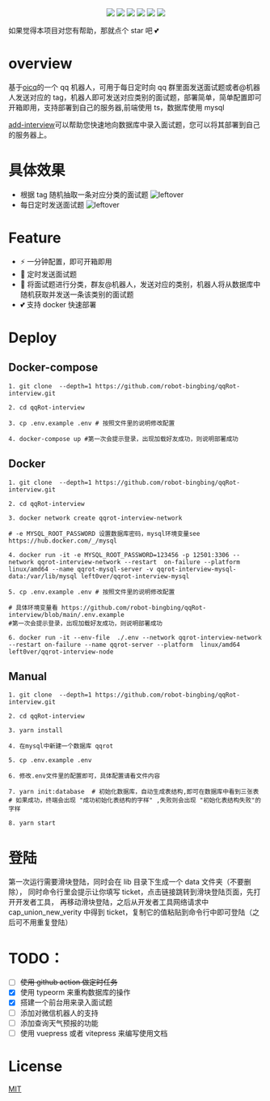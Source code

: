 <div align="center">
<img src="https://api.leftover.cn/api/last-updated/shields?owner=robot-bingbing&repo=qqRot-interview"/>
<img src="https://img.shields.io/github/license/robot-bingbing/qqRot-interview"/>
<img src="https://img.shields.io/github/package-json/v/robot-bingbing/qqRot-interview"/>
<img src="https://img.shields.io/badge/language-typescript-blue"/>
<img src="https://img.shields.io/badge/database-mysql-%230074a3"/>
<img src="https://visitor.leftover.cn?id=robot-bingbing.qqRot-interview"/>
</div>

如果觉得本项目对您有帮助，那就点个 star 吧 :two_hearts:

# overview

基于[oicq](https://github.com/takayama-lily/oicq)的一个 qq 机器人，可用于每日定时向 qq 群里面发送面试题或者@机器人发送对应的 tag，机器人即可发送对应类别的面试题，部署简单，简单配置即可开箱即用，支持部署到自己的服务器,前端使用 ts，数据库使用 mysql

[add-interview](https://github.com/robot-bingbing/add-interview)可以帮助您快速地向数据库中录入面试题，您可以将其部署到自己的服务器上。

# 具体效果

- 根据 tag 随机抽取一条对应分类的面试题
  ![leftover](https://leftover-md.oss-cn-guangzhou.aliyuncs.com/img-md/20221029234735-2022-10-29.png)
- 每日定时发送面试题
  ![leftover](https://leftover-md.oss-cn-guangzhou.aliyuncs.com/img-md/20220925172408-2022-09-25.png)

# Feature

- :zap: 一分钟配置，即可开箱即用
- :rocket: 定时发送面试题
- :tada: 将面试题进行分类，群友@机器人，发送对应的类别，机器人将从数据库中随机获取并发送一条该类别的面试题
- :two_hearts: 支持 docker 快速部署

# Deploy

## Docker-compose

```shell
1. git clone  --depth=1 https://github.com/robot-bingbing/qqRot-interview.git

2. cd qqRot-interview

3. cp .env.example .env # 按照文件里的说明修改配置

4. docker-compose up #第一次会提示登录，出现加载好友成功，则说明部署成功

```

## Docker

```shell
1. git clone  --depth=1 https://github.com/robot-bingbing/qqRot-interview.git

2. cd qqRot-interview

3. docker network create qqrot-interview-network

# -e MYSQL_ROOT_PASSWORD 设置数据库密码，mysql环境变量see https://hub.docker.com/_/mysql

4. docker run -it -e MYSQL_ROOT_PASSWORD=123456 -p 12501:3306 --network qqrot-interview-network --restart  on-failure --platform linux/amd64 --name qqrot-mysql-server -v qqrot-interview-mysql-data:/var/lib/mysql left0ver/qqrot-interview-mysql

5. cp .env.example .env # 按照文件里的说明修改配置

# 具体环境变量看 https://github.com/robot-bingbing/qqRot-interview/blob/main/.env.example
#第一次会提示登录，出现加载好友成功，则说明部署成功

6. docker run -it --env-file  ./.env --network qqrot-interview-network --restart on-failure --name qqrot-server --platform  linux/amd64 left0ver/qqrot-interview-node
```

## Manual

```shell
1. git clone  --depth=1 https://github.com/robot-bingbing/qqRot-interview.git

2. cd qqRot-interview

3. yarn install

4. 在mysql中新建一个数据库 qqrot

5. cp .env.example .env

6. 修改.env文件里的配置即可，具体配置请看文件内容

7. yarn init:database  # 初始化数据库，自动生成表结构,即可在数据库中看到三张表
# 如果成功，终端会出现 "成功初始化表结构的字样" ,失败则会出现 "初始化表结构失败"的字样

8. yarn start
```

# 登陆

第一次运行需要滑块登陆，同时会在 lib 目录下生成一个 data 文件夹（不要删除），
同时命令行里会提示让你填写 ticket，点击链接跳转到滑块登陆页面，先打开开发者工具，
再移动滑块登陆，之后从开发者工具网络请求中 cap_union_new_verity 中得到 ticket，复制它的值粘贴到命令行中即可登陆（之后可不用重复登陆）

# TODO：

- [ ] ~~使用 github action 做定时任务~~
- [x] 使用 typeorm 来重构数据库的操作
- [x] 搭建一个前台用来录入面试题
- [ ] 添加对微信机器人的支持
- [ ] 添加查询天气预报的功能
- [ ] 使用 vuepress 或者 vitepress 来编写使用文档

# License

[MIT](./LICENSE)

